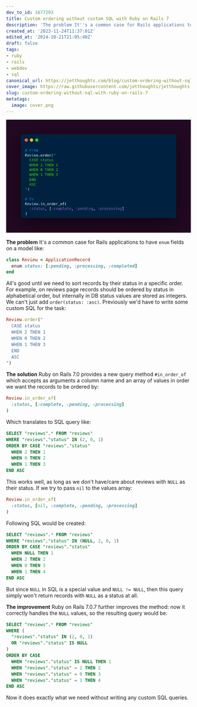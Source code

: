 ```yaml
---
dev_to_id: 1677293
title: Custom ordering without custom SQL with Ruby on Rails 7
description: 'The problem It''s a common case for Rails applications to have enum fields on a model like:    class...'
created_at: '2023-11-24T11:37:01Z'
edited_at: '2024-10-21T21:05:40Z'
draft: false
tags:
- ruby
- rails
- webdev
- sql
canonical_url: https://jetthoughts.com/blog/custom-ordering-without-sql-with-ruby-on-rails-7/
cover_image: https://raw.githubusercontent.com/jetthoughts/jetthoughts.github.io/master/content/blog/custom-ordering-without-sql-with-ruby-on-rails-7/cover.png
slug: custom-ordering-without-sql-with-ruby-on-rails-7
metatags:
  image: cover.png
---
```

![Custom order SQL](file_0.png)

**The problem**
It's a common case for Rails applications to have `enum` fields on a model like:
```ruby
class Review < ApplicationRecord
  enum status: [:pending, :processing, :completed]
end
```
All's good until we need to sort records by their status in a specific order. For example, on reviews page records should be ordered by status in alphabetical order, but internally in DB status values are stored as integers.
We can't just add `order(status: :asc)`. Previously we'd have to write some custom SQL for the task:
```ruby
Review.order("
  CASE status
  WHEN 2 THEN 1
  WHEN 0 THEN 2
  WHEN 1 THEN 3
  END
  ASC
")
```

**The solution**
Ruby on Rails 7.0 provides a new query method `#in_order_of` which accepts as arguments a column name and an array of values in order we want the records to be ordered by:
```ruby
Review.in_order_of(
  :status, [:complete, :pending, :processing]
)
```
Which translates to SQL query like:
```sql
SELECT "reviews".* FROM "reviews" 
WHERE "reviews"."status" IN (2, 0, 1) 
ORDER BY CASE "reviews"."status"
  WHEN 2 THEN 1 
  WHEN 0 THEN 2 
  WHEN 1 THEN 3 
END ASC
```
This works well, as long as we don't have/care about reviews with `NULL` as their status.
If we try to pass `nil` to the values array:
```ruby
Review.in_order_of(
  :status, [nil, :complete, :pending, :processing]
)
```
Following SQL would be created:
```sql
SELECT "reviews".* FROM "reviews" 
WHERE "reviews"."status" IN (NULL, 2, 0, 1) 
ORDER BY CASE "reviews"."status"
  WHEN NULL THEN 1
  WHEN 2 THEN 2
  WHEN 0 THEN 3
  WHEN 1 THEN 4
END ASC
```
But since `NULL` in SQL is a special value and `NULL != NULL`, then this query simply won't return records with `NULL` as a status at all.

**The improvement**
Ruby on Rails 7.0.7 further improves the method: now it correctly handles the `NULL` values, so the resulting query would be:
```sql
SELECT "reviews".* FROM "reviews" 
WHERE (
  "reviews"."status" IN (2, 0, 1)
  OR "reviews"."status" IS NULL
)
ORDER BY CASE 
  WHEN "reviews"."status" IS NULL THEN 1
  WHEN "reviews"."status" = 2 THEN 2
  WHEN "reviews"."status" = 0 THEN 3
  WHEN "reviews"."status" = 1 THEN 4
END ASC
```
Now it does exactly what we need without writing any custom SQL queries.